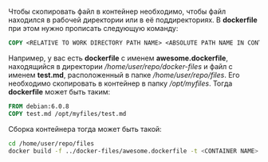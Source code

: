 Чтобы скопировать файл в контейнер необходимо, чтобы файл находился в рабочей директории или в её поддиректориях. В **dockerfile** при этом нужно прописать следующую команду:
```dockerfile
COPY <RELATIVE TO WORK DIRECTORY PATH NAME> <ABSOLUTE PATH NAME IN CONTAINER>
```
Например, у вас есть **dockerfile** с именем **awesome.dockerfile**, находящийся в директории */home/user/repo/docker-files* и файл с именем **test.md**, расположенный в папке */home/user/repo/files*. Его необходимо скопировать в контейнер в папку */opt/myfiles*. Тогда **dockerfile** может быть таким:
```dockerfile
FROM debian:6.0.8
COPY test.md /opt/myfiles/test.md
```
Сборка контейнера тогда может быть такой:
```bash
cd /home/user/repo/files
docker build -f ../docker-files/awesome.dockerfile -t <CONTAINER NAME> .
```
